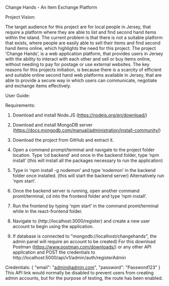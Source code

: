 Change Hands - An Item Exchange Platform

Project Vision:

The target audience for this project are for local people in Jersey, that require a platform where they are able to list and find second hand items within the island. The current problem is that there is not a suitable platform that exists, where people are easily able to sell their items and find second hand items online, which highlights the need for this project. The project ‘Change Hands’, is a web application platform, that provides users in Jersey with the ability to interact with each other and sell or buy items online, without needing to pay for postage or use external websites. The key reasons for this projects initiation, is because there is a scarcity of efficient and suitable online second hand web platforms available in Jersey, that are able to provide a secure way in which users can communicate, negotiate and exchange items effectively.

User Guide:

Requirements:
1.	Download and install Node.JS (https://nodejs.org/en/download/)

2.	Download and install MongoDB server (https://docs.mongodb.com/manual/administration/install-community/)

3.	Download the project from GitHub and extract it.

4.	Open a command prompt/terminal and navigate to the project folder location. Type ‘cd backend’ and once in the backend folder, type ‘npm install’ (this will install all the packages necessary to run the application)

5.	Type in ‘npm install -g nodemon’ and type ‘nodemon’ in the backend folder once installed. (this will start the backend server) Alternatively run ‘npm start’.

6.	Once the backend server is running, open another command promt/terminal, cd into the frontend folder and type ‘npm install’.

7.	Run the frontend by typing ‘npm start’ in the command promt/terminal while in the react-frontend folder.

8.	Navigate to (http://localhost:3000/register) and create a new user account to begin using the application.

9.	If database is connected to "mongodb://localhost/changehands", the admin panel will require an account to be created) For this download Postman (https://www.postman.com/downloads/) or any other API application and POST the credentials to http://localhost:5000/api/v1/admin/auth/registerAdmin

Credentials:
{
   "email": "admin@admin.com",
   "password": "Password123"
}
This API link would normally be disabled to prevent users from creating admin accounts, but for the purpose of testing, the route has been enabled.
